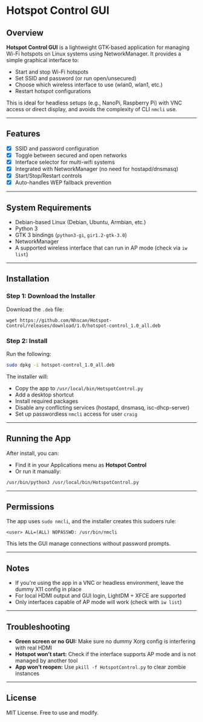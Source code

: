 # Hotspot Control GUI

## Overview

**Hotspot Control GUI** is a lightweight GTK-based application for managing Wi-Fi hotspots on Linux systems using NetworkManager. It provides a simple graphical interface to:

* Start and stop Wi-Fi hotspots
* Set SSID and password (or run open/unsecured)
* Choose which wireless interface to use (wlan0, wlan1, etc.)
* Restart hotspot configurations

This is ideal for headless setups (e.g., NanoPi, Raspberry Pi) with VNC access or direct display, and avoids the complexity of CLI `nmcli` use.

---

## Features

* [x] SSID and password configuration
* [x] Toggle between secured and open networks
* [x] Interface selector for multi-wifi systems
* [x] Integrated with NetworkManager (no need for hostapd/dnsmasq)
* [x] Start/Stop/Restart controls
* [x] Auto-handles WEP fallback prevention

---

## System Requirements

* Debian-based Linux (Debian, Ubuntu, Armbian, etc.)
* Python 3
* GTK 3 bindings (`python3-gi`, `gir1.2-gtk-3.0`)
* NetworkManager
* A supported wireless interface that can run in AP mode (check via `iw list`)

---

## Installation

### Step 1: Download the Installer

Download the `.deb` file:

```
wget https://github.com/Nhscan/Hotspot-Control/releases/download/1.0/hotspot-control_1.0_all.deb
```

### Step 2: Install

Run the following:

```bash
sudo dpkg -i hotspot-control_1.0_all.deb
```

The installer will:

* Copy the app to `/usr/local/bin/HotspotControl.py`
* Add a desktop shortcut
* Install required packages
* Disable any conflicting services (hostapd, dnsmasq, isc-dhcp-server)
* Set up passwordless `nmcli` access for user `craig`

---

## Running the App

After install, you can:

* Find it in your Applications menu as **Hotspot Control**
* Or run it manually:

```bash
/usr/bin/python3 /usr/local/bin/HotspotControl.py
```

---

## Permissions

The app uses `sudo nmcli`, and the installer creates this sudoers rule:

```
<user> ALL=(ALL) NOPASSWD: /usr/bin/nmcli
```

This lets the GUI manage connections without password prompts.

---

## Notes

* If you're using the app in a VNC or headless environment, leave the dummy X11 config in place
* For local HDMI output and GUI login, LightDM + XFCE are supported
* Only interfaces capable of AP mode will work (check with `iw list`)

---

## Troubleshooting

* **Green screen or no GUI:** Make sure no dummy Xorg config is interfering with real HDMI
* **Hotspot won’t start:** Check if the interface supports AP mode and is not managed by another tool
* **App won’t reopen:** Use `pkill -f HotspotControl.py` to clear zombie instances

---

## License

MIT License. Free to use and modify.
